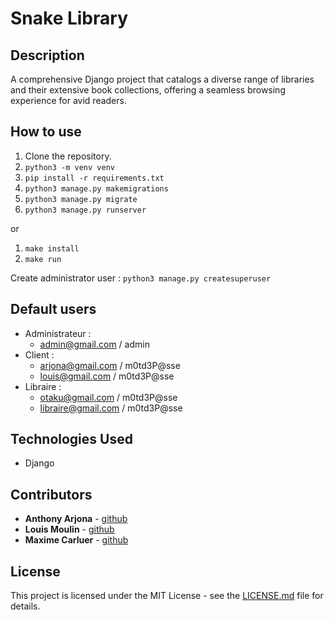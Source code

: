 
# Snake Library

## Description

A comprehensive Django project that catalogs a diverse range of libraries and their extensive book collections, offering a seamless browsing experience for avid readers.

## How to use

1. Clone the repository.
2. `python3 -m venv venv`
3. `pip install -r requirements.txt`
4. `python3 manage.py makemigrations`
5. `python3 manage.py migrate`
6. `python3 manage.py runserver`

or

1. `make install`
2. `make run`

Create administrator user : `python3 manage.py createsuperuser`

## Default users

* Administrateur : 
  * admin@gmail.com / admin
* Client :
  * arjona@gmail.com / m0td3P@sse
  * louis@gmail.com / m0td3P@sse
* Libraire : 
  * otaku@gmail.com / m0td3P@sse
  * libraire@gmail.com / m0td3P@sse

## Technologies Used

* Django

## Contributors

* **Anthony Arjona** - [github](https://github.com/anthonyarjona)
* **Louis Moulin** - [github](https://github.com/MoulinLouis)
* **Maxime Carluer** - [github](https://github.com/maximecarl)

## License

This project is licensed under the MIT License - see the [LICENSE.md](LICENSE.md) file for details.
